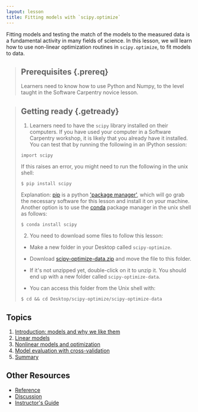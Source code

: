 ```yaml
---
layout: lesson
title: Fitting models with `scipy.optimize`
---
```


Fitting models and testing the match of the models to the measured data is a
fundamental activity in many fields of science. In this lesson, we will learn
how to use non-linear optimization routines in `scipy.optimize`, to fit models
to data.

> ## Prerequisites {.prereq}
>
> Learners need to know how to use Python and Numpy, to the level taught
> in the Software Carpentry novice lesson.
>

> ## Getting ready {.getready}
>
> 1. Learners need to have the `scipy` library installed on their computers.
> If you have used your computer in a Software Carpentry workshop, it is likely
> that you already have it installed.
> You can test that by running the following in an IPython session:
>
> ~~~ {.python}
> import scipy
> ~~~
>
> If this raises an error, you might need to run the following in the unix
> shell:
>
> ~~~ {.input}
> $ pip install scipy
> ~~~
>
> Explanation: [pip](https://pip.pypa.io/en/stable/) is a python ['package manager'](https://en.wikipedia.org/wiki/Package_manager), which will go grab
> the necessary software for this lesson and install it on your machine.
> Another option is to use the [conda]() package manager in the unix shell as
> follows:
>
> ~~~ {.input}
> $ conda install scipy
> ~~~
>
> 2. You need to download some files to follow this lesson:
>
> - Make a new folder in your Desktop called `scipy-optimize`.
>
> - Download [scipy-optimize-data.zip](./scipy-optimize-data.zip) and move the file to this folder.
>
> - If it's not unzipped yet, double-click on it to unzip it. You should end up with a new folder called `scipy-optimize-data`.
>
> - You can access this folder from the Unix shell with:
>
> ~~~ {.input}
> $ cd && cd Desktop/scipy-optimize/scipy-optimize-data
> ~~~


## Topics

1.  [Introduction: models and why we like them](01-intro.html)
2.  [Linear models](02-linear-models.html)
3.  [Nonlinear models and optimization](03-nonlinear-models.html)
4.  [Model evaluation with cross-validation](04-cross-validation.html)
5.  [Summary](05-summary.html)

## Other Resources

*   [Reference](reference.html)
*   [Discussion](discussion.html)
*   [Instructor's Guide](instructors.html)
